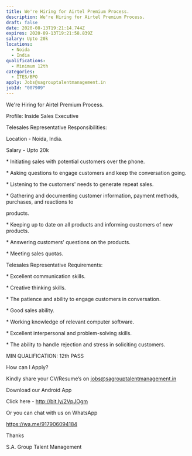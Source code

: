 ```yaml
---
title: We're Hiring for Airtel Premium Process.
description: We're Hiring for Airtel Premium Process.
draft: false
date: 2020-08-13T19:21:14.744Z
expires: 2020-09-13T19:21:58.839Z
salary: Upto 20k
locations:
  - Noida
  - India
qualifications:
  - Minimum 12th
categories:
  - ITES/BPO
apply: Jobs@sagrouptalentmanagement.in
jobId: "007909"
---
```

<!--StartFragment-->

We're Hiring for Airtel Premium Process.



Profile: Inside Sales Executive

Telesales Representative Responsibilities:



Location - Noida, India.



Salary - Upto 20k



\* Initiating sales with potential customers over the phone.

\* Asking questions to engage customers and keep the conversation going.

\* Listening to the customers' needs to generate repeat sales.

\* Gathering and documenting customer information, payment methods, purchases, and reactions to

products.

\* Keeping up to date on all products and informing customers of new products.

\* Answering customers' questions on the products.

\* Meeting sales quotas.

Telesales Representative Requirements:

\* Excellent communication skills.

\* Creative thinking skills.

\* The patience and ability to engage customers in conversation.

\* Good sales ability.

\* Working knowledge of relevant computer software.

\* Excellent interpersonal and problem-solving skills.

\* The ability to handle rejection and stress in soliciting customers.

MIN QUALIFICATION: 12th PASS



How can I Apply?



Kindly share your CV/Resume’s on jobs@sagrouptalentmanagement.in



Download our Android App



Click here - http://bit.ly/2VpJOgm



Or you can chat with us on WhatsApp



https://wa.me/917906094184



Thanks



S.A. Group Talent Management





<!--EndFragment-->